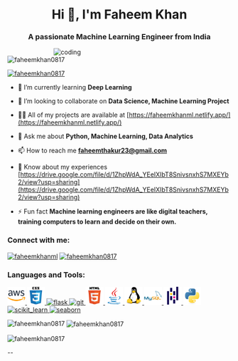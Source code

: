 <h1 align="center">Hi 👋, I'm Faheem Khan</h1>
<h3 align="center">A passionate Machine Learning Engineer from India</h3>
<img align="right" alt="coding" width="400" src="https://camo.githubusercontent.com/7de37139d0b4c1ce40865e799b446c0e963a3dd8fb68d239707237c40604fa3d/68747470733a2f2f63646e2e6472696262626c652e636f6d2f75736572732f3733303730332f73637265656e73686f74732f363538313234332f6176656e746f2e676966"

<p align="left"> <img src="https://komarev.com/ghpvc/?username=faheemkhan0817&label=Profile%20views&color=0e75b6&style=flat" alt="faheemkhan0817" /> </p>

<p align="left"> <a href="https://github.com/ryo-ma/github-profile-trophy"><img src="https://github-profile-trophy.vercel.app/?username=faheemkhan0817" alt="faheemkhan0817" /></a> </p>

- 🌱 I’m currently learning **Deep Learning**

- 👯 I’m looking to collaborate on **Data Science, Machine Learning Project**

- 👨‍💻 All of my projects are available at [https://faheemkhanml.netlify.app/](https://faheemkhanml.netlify.app/)

- 💬 Ask me about **Python, Machine Learning, Data Analytics**

- 📫 How to reach me **faheemthakur23@gmail.com**

- 📄 Know about my experiences [https://drive.google.com/file/d/1ZhpWdA_YEeIXIbT8SnivsnxhS7MXEYb2/view?usp=sharing](https://drive.google.com/file/d/1ZhpWdA_YEeIXIbT8SnivsnxhS7MXEYb2/view?usp=sharing)

- ⚡ Fun fact **Machine learning engineers are like digital teachers, training computers to learn and decide on their own.**

<h3 align="left">Connect with me:</h3>
<p align="left">
<a href="https://linkedin.com/in/faheemkhanml" target="blank"><img align="center" src="https://raw.githubusercontent.com/rahuldkjain/github-profile-readme-generator/master/src/images/icons/Social/linked-in-alt.svg" alt="faheemkhanml" height="30" width="40" /></a>
<a href="https://kaggle.com/faheemkhan0817" target="blank"><img align="center" src="https://raw.githubusercontent.com/rahuldkjain/github-profile-readme-generator/master/src/images/icons/Social/kaggle.svg" alt="faheemkhan0817" height="30" width="40" /></a>
</p>

<h3 align="left">Languages and Tools:</h3>
<p align="left"> <a href="https://aws.amazon.com" target="_blank" rel="noreferrer"> <img src="https://raw.githubusercontent.com/devicons/devicon/master/icons/amazonwebservices/amazonwebservices-original-wordmark.svg" alt="aws" width="40" height="40"/> </a> <a href="https://www.w3schools.com/css/" target="_blank" rel="noreferrer"> <img src="https://raw.githubusercontent.com/devicons/devicon/master/icons/css3/css3-original-wordmark.svg" alt="css3" width="40" height="40"/> </a> <a href="https://flask.palletsprojects.com/" target="_blank" rel="noreferrer"> <img src="https://www.vectorlogo.zone/logos/pocoo_flask/pocoo_flask-icon.svg" alt="flask" width="40" height="40"/> </a> <a href="https://git-scm.com/" target="_blank" rel="noreferrer"> <img src="https://www.vectorlogo.zone/logos/git-scm/git-scm-icon.svg" alt="git" width="40" height="40"/> </a> <a href="https://www.w3.org/html/" target="_blank" rel="noreferrer"> <img src="https://raw.githubusercontent.com/devicons/devicon/master/icons/html5/html5-original-wordmark.svg" alt="html5" width="40" height="40"/> </a> <a href="https://www.java.com" target="_blank" rel="noreferrer"> <img src="https://raw.githubusercontent.com/devicons/devicon/master/icons/java/java-original.svg" alt="java" width="40" height="40"/> </a> <a href="https://www.linux.org/" target="_blank" rel="noreferrer"> <img src="https://raw.githubusercontent.com/devicons/devicon/master/icons/linux/linux-original.svg" alt="linux" width="40" height="40"/> </a> <a href="https://www.mysql.com/" target="_blank" rel="noreferrer"> <img src="https://raw.githubusercontent.com/devicons/devicon/master/icons/mysql/mysql-original-wordmark.svg" alt="mysql" width="40" height="40"/> </a> <a href="https://pandas.pydata.org/" target="_blank" rel="noreferrer"> <img src="https://raw.githubusercontent.com/devicons/devicon/2ae2a900d2f041da66e950e4d48052658d850630/icons/pandas/pandas-original.svg" alt="pandas" width="40" height="40"/> </a> <a href="https://www.python.org" target="_blank" rel="noreferrer"> <img src="https://raw.githubusercontent.com/devicons/devicon/master/icons/python/python-original.svg" alt="python" width="40" height="40"/> </a> <a href="https://scikit-learn.org/" target="_blank" rel="noreferrer"> <img src="https://upload.wikimedia.org/wikipedia/commons/0/05/Scikit_learn_logo_small.svg" alt="scikit_learn" width="40" height="40"/> </a> <a href="https://seaborn.pydata.org/" target="_blank" rel="noreferrer"> <img src="https://seaborn.pydata.org/_images/logo-mark-lightbg.svg" alt="seaborn" width="40" height="40"/> </a> </p>

<p><img align="left" src="https://github-readme-stats.vercel.app/api/top-langs?username=faheemkhan0817&show_icons=true&locale=en&layout=compact" alt="faheemkhan0817" /></p>

<p>&nbsp;<img align="center" src="https://github-readme-stats.vercel.app/api?username=faheemkhan0817&show_icons=true&locale=en" alt="faheemkhan0817" /></p>

<p><img align="center" src="https://github-readme-streak-stats.herokuapp.com/?user=faheemkhan0817&" alt="faheemkhan0817" /></p>--
